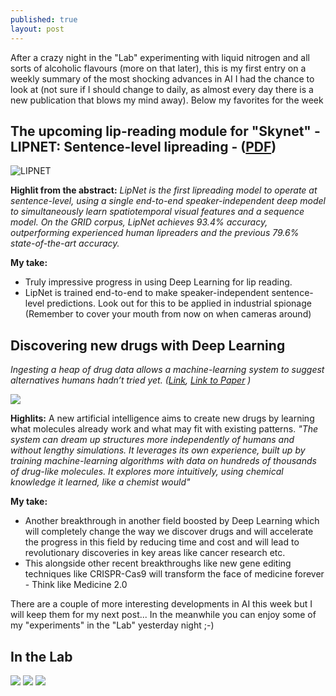 ```yaml
---
published: true
layout: post
---
```



After a crazy night in the "Lab" experimenting with liquid nitrogen and all sorts of alcoholic flavours (more on that later), this is my first entry on a weekly summary of the most shocking advances in AI I had the chance to look at (not sure if I should change to daily, as almost every day there is a new publication that blows my mind away). Below my favorites for the week

## The upcoming lip-reading module for "Skynet" - LIPNET: Sentence-level lipreading - ([PDF](http://openreview.net/pdf?id=BkjLkSqxg))

![LIPNET]({{site.baseurl}}/images/Post_2016-11-06_Week_in_AI_Lips.png)

**Highlit from the abstract:** _LipNet is the first lipreading model to operate at sentence-level, using a single end-to-end speaker-independent deep model to simultaneously learn spatiotemporal visual features and a sequence model. On the GRID corpus, LipNet achieves 93.4% accuracy, outperforming experienced human lipreaders and the previous 79.6% state-of-the-art accuracy._

**My take:** 
- Truly impressive progress in using Deep Learning for lip reading. 
- LipNet is trained end-to-end to make speaker-independent sentence-level predictions. Look out for this to be applied in industrial spionage (Remember to cover your mouth from now on when cameras around)

## Discovering new drugs with Deep Learning 
_Ingesting a heap of drug data allows a machine-learning system to suggest alternatives humans hadn’t tried yet. ([Link](https://www.technologyreview.com/s/602756/software-dreams-up-new-molecules-in-quest-for-wonder-drugs/), [Link to Paper](https://arxiv.org/pdf/1610.02415v1.pdf) )_ 

![]({{site.baseurl}}/images/Post_2016-11-06_Week_in_AI_Drug_discovery.png)

**Highlits:** A new artificial intelligence aims to create new drugs by learning what molecules already work and what may fit with existing patterns. _"The system can dream up structures more independently of humans and without lengthy simulations. It leverages its own experience, built up by training machine-learning algorithms with data on hundreds of thousands of drug-like molecules. It explores more intuitively, using chemical knowledge it learned, like a chemist would"_

**My take:** 

- Another breakthrough in another field boosted by Deep Learning which will completely change the way we discover drugs and will accelerate the progress in this field by reducing time and cost and will lead to revolutionary discoveries in key areas like cancer research etc. 
- This alongside other recent breakthroughs like new gene editing techniques like CRISPR-Cas9 will transform the face of medicine forever - Think like Medicine 2.0

There are a couple of more interesting developments in AI this week but I will keep them for my next post... In the meanwhile you can enjoy some of my "experiments" in the "Lab" yesterday night ;-)

## In the Lab

![]({{site.baseurl}}/images/Post_2016-11-06_Brindasso1.png) ![]({{site.baseurl}}/images/Post_2016-11-06_Brindasso2.png) ![]({{site.baseurl}}/images/Post_2016-11-06_Brindasso3.png)






